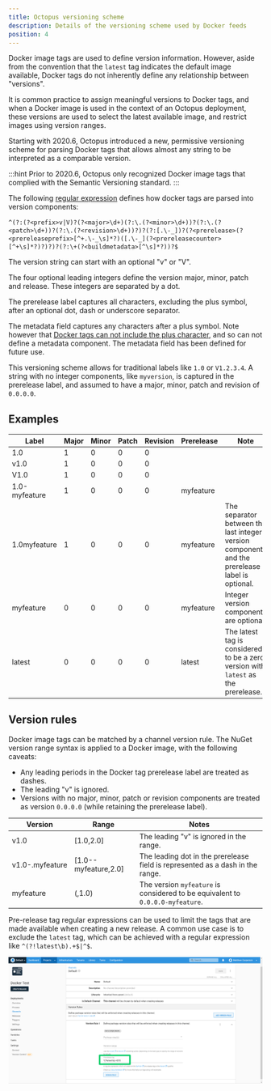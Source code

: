 ```yaml
---
title: Octopus versioning scheme
description: Details of the versioning scheme used by Docker feeds
position: 4
---
```


Docker image tags are used to define version information. However, aside from the convention that the `latest` tag indicates the default image available, Docker tags do not inherently define any relationship between "versions".

It is common practice to assign meaningful versions to Docker tags, and when a Docker image is used in the context of an Octopus deployment, these versions are used to select the latest available image, and restrict images using version ranges.

Starting with 2020.6, Octopus introduced a new, permissive versioning scheme for parsing Docker tags that allows almost any string to be interpreted as a comparable version. 

:::hint
Prior to 2020.6, Octopus only recognized Docker image tags that complied with the Semantic Versioning standard.
:::

The following [regular expression](https://oc.to/OctopusVersionRegex/) defines how docker tags are parsed into version components:

```
^(?:(?<prefix>v|V)?(?<major>\d+)(?:\.(?<minor>\d+))?(?:\.(?<patch>\d+))?(?:\.(?<revision>\d+))?)?(?:[.\-_])?(?<prerelease>(?<prereleaseprefix>[^+.\-_\s]*?)([.\-_](?<prereleasecounter>[^+\s]*?)?)?)?(?:\+(?<buildmetadata>[^\s]*?))?$
```

The version string can start with an optional "v" or "V".

The four optional leading integers define the version major, minor, patch and release. These integers are separated by a dot.

The prerelease label captures all characters, excluding the plus symbol, after an optional dot, dash or underscore separator.

The metadata field captures any characters after a plus symbol. Note however that [Docker tags can not include the plus character](https://oc.to/DockerTags), and so can not define a metadata component. The metadata field has been defined for future use.

This versioning scheme allows for traditional labels like `1.0` or `V1.2.3.4`. A string with no integer components, like `myversion`, is captured in the prerelease label, and assumed to have a major, minor, patch and revision of `0.0.0.0`.

## Examples

| Label   | Major  | Minor | Patch | Revision | Prerelease | Note |
|---|---|---|---|---|---|---|
| 1.0   | 1  | 0 | 0 | 0 |  |  |
| v1.0   | 1  | 0 | 0 | 0 |  |  |
| V1.0   | 1  | 0 | 0 | 0 |  |  |
| 1.0-myfeature   | 1  | 0 | 0 | 0 | myfeature | |
| 1.0myfeature   | 1  | 0 | 0 | 0 | myfeature | The separator between the last integer version component and the prerelease label is optional. |
| myfeature   | 0  | 0 | 0 | 0 | myfeature | Integer version components are optional. |
| latest | 0 | 0 | 0 | 0 | latest | The latest tag is considered to be a zero version with `latest` as the prerelease. |

## Version rules

Docker image tags can be matched by a channel version rule. The NuGet version range syntax is applied to a Docker image, with the following caveats:

* Any leading periods in the Docker tag prerelease label are treated as dashes.
* The leading "v" is ignored.
* Versions with no major, minor, patch or revision components are treated as version `0.0.0.0` (while retaining the prerelease label).

| Version   | Range  | Notes |
|---|---|---|
| v1.0 | [1.0,2.0] | The leading "v" is ignored in the range. |
| v1.0-.myfeature | [1.0--myfeature,2.0] | The leading dot in the prerelease field is represented as a dash in the range. |
| myfeature | (,1.0) | The version `myfeature` is considered to be equivalent to `0.0.0.0-myfeature`. |

Pre-release tag regular expressions can be used to limit the tags that are made available when creating a new release. A common use case is to exclude the `latest` tag, which can be achieved with a regular expression like `^(?!latest\b).+$|^$`.

![](channel-rule.png "width=500")

